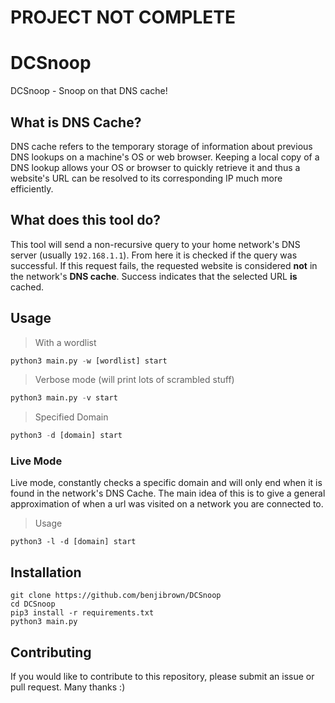 # PROJECT NOT COMPLETE 


# DCSnoop
DCSnoop - Snoop on that DNS cache!

## What is DNS Cache?
DNS cache refers to the temporary storage of information about previous DNS lookups on a machine's OS or web browser. Keeping a local copy of a DNS lookup allows your OS or browser to quickly retrieve it and thus a website's URL can be resolved to its corresponding IP much more efficiently.
## What does this tool do?
This tool will send a non-recursive query to your home network's DNS server (usually `192.168.1.1`). From here it is checked if the query was successful. If this request fails, the requested website is considered **not** in the network's **DNS cache**. Success indicates that the selected URL **is** cached.
## Usage
> With a wordlist
```python
python3 main.py -w [wordlist] start
```
> Verbose mode (will print lots of scrambled stuff)
```python
python3 main.py -v start
```
> Specified Domain
```python
python3 -d [domain] start
```
### Live Mode
Live mode, constantly checks a specific domain and will only end when it is found in the network's DNS Cache. The main idea of this is to give a general approximation of when a url was visited on a network you are connected to.
> Usage
```
python3 -l -d [domain] start
```
## Installation
```
git clone https://github.com/benjibrown/DCSnoop
cd DCSnoop
pip3 install -r requirements.txt
python3 main.py
```
## Contributing

If you would like to contribute to this repository, please submit an issue or pull request. Many thanks :)
